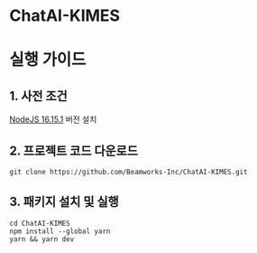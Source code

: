 # ChatAI-KIMES

# 실행 가이드

## 1. 사전 조건

[NodeJS 16.15.1](https://nodejs.org/en/blog/release/v16.15.1) 버전 설치

## 2. 프로젝트 코드 다운로드

```
git clone https://github.com/Beamworks-Inc/ChatAI-KIMES.git
```

## 3. 패키지 설치 및 실행

```
cd ChatAI-KIMES
npm install --global yarn
yarn && yarn dev
```
